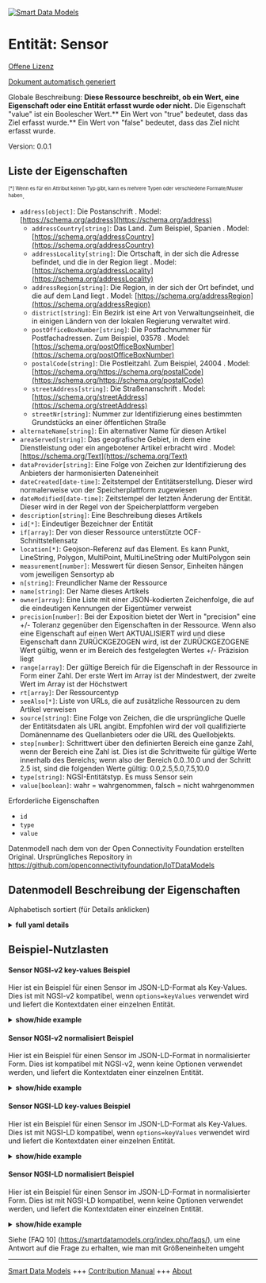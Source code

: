 <!-- 10-Header -->    
[![Smart Data Models](https://smartdatamodels.org/wp-content/uploads/2022/01/SmartDataModels_logo.png "Logo")](https://smartdatamodels.org)    
Entität: Sensor    
===============<!-- /10-Header -->    
<!-- 15-License -->    
[Offene Lizenz](https://github.com/smart-data-models//dataModel.OCF/blob/master/Sensor/LICENSE.md)    
[Dokument automatisch generiert](https://docs.google.com/presentation/d/e/2PACX-1vTs-Ng5dIAwkg91oTTUdt8ua7woBXhPnwavZ0FxgR8BsAI_Ek3C5q97Nd94HS8KhP-r_quD4H0fgyt3/pub?start=false&loop=false&delayms=3000#slide=id.gb715ace035_0_60)    
<!-- /15-License -->    
<!-- 20-Description -->    
Globale Beschreibung: **Diese Ressource beschreibt, ob ein Wert, eine Eigenschaft oder eine Entität erfasst wurde oder nicht.** Die Eigenschaft "value" ist ein Boolescher Wert.** Ein Wert von "true" bedeutet, dass das Ziel erfasst wurde.** Ein Wert von "false" bedeutet, dass das Ziel nicht erfasst wurde.    
Version: 0.0.1    
<!-- /20-Description -->    
<!-- 30-PropertiesList -->    
## Liste der Eigenschaften    
<sup><sub>[*] Wenn es für ein Attribut keinen Typ gibt, kann es mehrere Typen oder verschiedene Formate/Muster haben</sub></sup>.    
- `address[object]`: Die Postanschrift  . Model: [https://schema.org/address](https://schema.org/address)	- `addressCountry[string]`: Das Land. Zum Beispiel, Spanien  . Model: [https://schema.org/addressCountry](https://schema.org/addressCountry)    
	- `addressLocality[string]`: Die Ortschaft, in der sich die Adresse befindet, und die in der Region liegt  . Model: [https://schema.org/addressLocality](https://schema.org/addressLocality)    
	- `addressRegion[string]`: Die Region, in der sich der Ort befindet, und die auf dem Land liegt  . Model: [https://schema.org/addressRegion](https://schema.org/addressRegion)    
	- `district[string]`: Ein Bezirk ist eine Art von Verwaltungseinheit, die in einigen Ländern von der lokalen Regierung verwaltet wird.      
	- `postOfficeBoxNumber[string]`: Die Postfachnummer für Postfachadressen. Zum Beispiel, 03578  . Model: [https://schema.org/postOfficeBoxNumber](https://schema.org/postOfficeBoxNumber)    
	- `postalCode[string]`: Die Postleitzahl. Zum Beispiel, 24004  . Model: [https://schema.org/https://schema.org/postalCode](https://schema.org/https://schema.org/postalCode)    
	- `streetAddress[string]`: Die Straßenanschrift  . Model: [https://schema.org/streetAddress](https://schema.org/streetAddress)    
	- `streetNr[string]`: Nummer zur Identifizierung eines bestimmten Grundstücks an einer öffentlichen Straße      
- `alternateName[string]`: Ein alternativer Name für diesen Artikel  - `areaServed[string]`: Das geografische Gebiet, in dem eine Dienstleistung oder ein angebotener Artikel erbracht wird  . Model: [https://schema.org/Text](https://schema.org/Text)- `dataProvider[string]`: Eine Folge von Zeichen zur Identifizierung des Anbieters der harmonisierten Dateneinheit  - `dateCreated[date-time]`: Zeitstempel der Entitätserstellung. Dieser wird normalerweise von der Speicherplattform zugewiesen  - `dateModified[date-time]`: Zeitstempel der letzten Änderung der Entität. Dieser wird in der Regel von der Speicherplattform vergeben  - `description[string]`: Eine Beschreibung dieses Artikels  - `id[*]`: Eindeutiger Bezeichner der Entität  - `if[array]`: Der von dieser Ressource unterstützte OCF-Schnittstellensatz  - `location[*]`: Geojson-Referenz auf das Element. Es kann Punkt, LineString, Polygon, MultiPoint, MultiLineString oder MultiPolygon sein  - `measurement[number]`: Messwert für diesen Sensor, Einheiten hängen vom jeweiligen Sensortyp ab  - `n[string]`: Freundlicher Name der Ressource  - `name[string]`: Der Name dieses Artikels  - `owner[array]`: Eine Liste mit einer JSON-kodierten Zeichenfolge, die auf die eindeutigen Kennungen der Eigentümer verweist  - `precision[number]`: Bei der Exposition bietet der Wert in "precision" eine +/- Toleranz gegenüber den Eigenschaften in der Ressource. Wenn also eine Eigenschaft auf einen Wert AKTUALISIERT wird und diese Eigenschaft dann ZURÜCKGEZOGEN wird, ist der ZURÜCKGEZOGENE Wert gültig, wenn er im Bereich des festgelegten Wertes +/- Präzision liegt  - `range[array]`: Der gültige Bereich für die Eigenschaft in der Ressource in Form einer Zahl. Der erste Wert im Array ist der Mindestwert, der zweite Wert im Array ist der Höchstwert  - `rt[array]`: Der Ressourcentyp  - `seeAlso[*]`: Liste von URLs, die auf zusätzliche Ressourcen zu dem Artikel verweisen  - `source[string]`: Eine Folge von Zeichen, die die ursprüngliche Quelle der Entitätsdaten als URL angibt. Empfohlen wird der voll qualifizierte Domänenname des Quellanbieters oder die URL des Quellobjekts.  - `step[number]`: Schrittwert über den definierten Bereich eine ganze Zahl, wenn der Bereich eine Zahl ist.  Dies ist die Schrittweite für gültige Werte innerhalb des Bereichs; wenn also der Bereich 0.0..10.0 und der Schritt 2.5 ist, sind die folgenden Werte gültig: 0.0,2.5,5.0,7.5,10.0  - `type[string]`: NGSI-Entitätstyp. Es muss Sensor sein  - `value[boolean]`: wahr = wahrgenommen, falsch = nicht wahrgenommen  <!-- /30-PropertiesList -->    
<!-- 35-RequiredProperties -->    
Erforderliche Eigenschaften    
- `id`  - `type`  - `value`  <!-- /35-RequiredProperties -->    
<!-- 40-RequiredProperties -->    
Datenmodell nach dem von der Open Connectivity Foundation erstellten Original. Ursprüngliches Repository in https://github.com/openconnectivityfoundation/IoTDataModels    
<!-- /40-RequiredProperties -->    
<!-- 50-DataModelHeader -->    
## Datenmodell Beschreibung der Eigenschaften    
Alphabetisch sortiert (für Details anklicken)    
<!-- /50-DataModelHeader -->    
<!-- 60-ModelYaml -->    
<details><summary><strong>full yaml details</strong></summary>      
```yaml    
Sensor:      
  description: This Resource describes whether some value or property or entity has been sensed or not.The Property 'value' is a boolean.A value of 'true' means that the target has been sensed.A value of 'false' means that the target has not been sensed.      
  properties:      
    address:      
      description: The mailing address      
      properties:      
        addressCountry:      
          description: 'The country. For example, Spain'      
          type: string      
          x-ngsi:      
            model: https://schema.org/addressCountry      
            type: Property      
        addressLocality:      
          description: 'The locality in which the street address is, and which is in the region'      
          type: string      
          x-ngsi:      
            model: https://schema.org/addressLocality      
            type: Property      
        addressRegion:      
          description: 'The region in which the locality is, and which is in the country'      
          type: string      
          x-ngsi:      
            model: https://schema.org/addressRegion      
            type: Property      
        district:      
          description: 'A district is a type of administrative division that, in some countries, is managed by the local government'      
          type: string      
          x-ngsi:      
            type: Property      
        postOfficeBoxNumber:      
          description: 'The post office box number for PO box addresses. For example, 03578'      
          type: string      
          x-ngsi:      
            model: https://schema.org/postOfficeBoxNumber      
            type: Property      
        postalCode:      
          description: 'The postal code. For example, 24004'      
          type: string      
          x-ngsi:      
            model: https://schema.org/https://schema.org/postalCode      
            type: Property      
        streetAddress:      
          description: The street address      
          type: string      
          x-ngsi:      
            model: https://schema.org/streetAddress      
            type: Property      
        streetNr:      
          description: Number identifying a specific property on a public street      
          type: string      
          x-ngsi:      
            type: Property      
      type: object      
      x-ngsi:      
        model: https://schema.org/address      
        type: Property      
    alternateName:      
      description: An alternative name for this item      
      type: string      
      x-ngsi:      
        type: Property      
    areaServed:      
      description: The geographic area where a service or offered item is provided      
      type: string      
      x-ngsi:      
        model: https://schema.org/Text      
        type: Property      
    dataProvider:      
      description: A sequence of characters identifying the provider of the harmonised data entity      
      type: string      
      x-ngsi:      
        type: Property      
    dateCreated:      
      description: Entity creation timestamp. This will usually be allocated by the storage platform      
      format: date-time      
      type: string      
      x-ngsi:      
        type: Property      
    dateModified:      
      description: Timestamp of the last modification of the entity. This will usually be allocated by the storage platform      
      format: date-time      
      type: string      
      x-ngsi:      
        type: Property      
    description:      
      description: A description of this item      
      type: string      
      x-ngsi:      
        type: Property      
    id:      
      anyOf:      
        - description: Identifier format of any NGSI entity      
          maxLength: 256      
          minLength: 1      
          pattern: ^[\w\-\.\{\}\$\+\*\[\]`|~^@!,:\\]+$      
          type: string      
          x-ngsi:      
            type: Property      
        - description: Identifier format of any NGSI entity      
          format: uri      
          type: string      
          x-ngsi:      
            type: Property      
      description: Unique identifier of the entity      
      x-ngsi:      
        type: Property      
    if:      
      description: The OCF Interface set supported by this Resource      
      items:      
        enum:      
          - oic.if.baseline      
          - oic.if.s      
        maxLength: 64      
        type: string      
      minItems: 1      
      readOnly: true      
      type: array      
      uniqueItems: true      
      x-ngsi:      
        type: Property      
    location:      
      description: 'Geojson reference to the item. It can be Point, LineString, Polygon, MultiPoint, MultiLineString or MultiPolygon'      
      oneOf:      
        - description: Geojson reference to the item. Point      
          properties:      
            bbox:      
              items:      
                type: number      
              minItems: 4      
              type: array      
            coordinates:      
              items:      
                type: number      
              minItems: 2      
              type: array      
            type:      
              enum:      
                - Point      
              type: string      
          required:      
            - type      
            - coordinates      
          title: GeoJSON Point      
          type: object      
          x-ngsi:      
            type: GeoProperty      
        - description: Geojson reference to the item. LineString      
          properties:      
            bbox:      
              items:      
                type: number      
              minItems: 4      
              type: array      
            coordinates:      
              items:      
                items:      
                  type: number      
                minItems: 2      
                type: array      
              minItems: 2      
              type: array      
            type:      
              enum:      
                - LineString      
              type: string      
          required:      
            - type      
            - coordinates      
          title: GeoJSON LineString      
          type: object      
          x-ngsi:      
            type: GeoProperty      
        - description: Geojson reference to the item. Polygon      
          properties:      
            bbox:      
              items:      
                type: number      
              minItems: 4      
              type: array      
            coordinates:      
              items:      
                items:      
                  items:      
                    type: number      
                  minItems: 2      
                  type: array      
                minItems: 4      
                type: array      
              type: array      
            type:      
              enum:      
                - Polygon      
              type: string      
          required:      
            - type      
            - coordinates      
          title: GeoJSON Polygon      
          type: object      
          x-ngsi:      
            type: GeoProperty      
        - description: Geojson reference to the item. MultiPoint      
          properties:      
            bbox:      
              items:      
                type: number      
              minItems: 4      
              type: array      
            coordinates:      
              items:      
                items:      
                  type: number      
                minItems: 2      
                type: array      
              type: array      
            type:      
              enum:      
                - MultiPoint      
              type: string      
          required:      
            - type      
            - coordinates      
          title: GeoJSON MultiPoint      
          type: object      
          x-ngsi:      
            type: GeoProperty      
        - description: Geojson reference to the item. MultiLineString      
          properties:      
            bbox:      
              items:      
                type: number      
              minItems: 4      
              type: array      
            coordinates:      
              items:      
                items:      
                  items:      
                    type: number      
                  minItems: 2      
                  type: array      
                minItems: 2      
                type: array      
              type: array      
            type:      
              enum:      
                - MultiLineString      
              type: string      
          required:      
            - type      
            - coordinates      
          title: GeoJSON MultiLineString      
          type: object      
          x-ngsi:      
            type: GeoProperty      
        - description: Geojson reference to the item. MultiLineString      
          properties:      
            bbox:      
              items:      
                type: number      
              minItems: 4      
              type: array      
            coordinates:      
              items:      
                items:      
                  items:      
                    items:      
                      type: number      
                    minItems: 2      
                    type: array      
                  minItems: 4      
                  type: array      
                type: array      
              type: array      
            type:      
              enum:      
                - MultiPolygon      
              type: string      
          required:      
            - type      
            - coordinates      
          title: GeoJSON MultiPolygon      
          type: object      
          x-ngsi:      
            type: GeoProperty      
      x-ngsi:      
        type: GeoProperty      
    measurement:      
      description: 'Measured value for this sensor, units depend on the specific type of sensor'      
      readOnly: true      
      type: number      
      x-ngsi:      
        type: Property      
    n:      
      description: Friendly name of the Resource      
      maxLength: 64      
      readOnly: true      
      type: string      
      x-ngsi:      
        type: Property      
    name:      
      description: The name of this item      
      type: string      
      x-ngsi:      
        type: Property      
    owner:      
      description: A List containing a JSON encoded sequence of characters referencing the unique Ids of the owner(s)      
      items:      
        anyOf:      
          - description: Identifier format of any NGSI entity      
            maxLength: 256      
            minLength: 1      
            pattern: ^[\w\-\.\{\}\$\+\*\[\]`|~^@!,:\\]+$      
            type: string      
            x-ngsi:      
              type: Property      
          - description: Identifier format of any NGSI entity      
            format: uri      
            type: string      
            x-ngsi:      
              type: Property      
        description: Unique identifier of the entity      
        x-ngsi:      
          type: Property      
      type: array      
      x-ngsi:      
        type: Property      
    precision:      
      description: 'When exposed the value in ''precision'' provides a +/- tolerance against the Properties in the Resource. Thus if a Property is UPDATED to a value and that Property then RETRIEVED, the RETRIEVED value is valid if in the range of the set value +/- precision'      
      readOnly: true      
      type: number      
      x-ngsi:      
        type: Property      
    range:      
      description: 'The valid range for the Property in the Resource as a number. The first value in the array is the minimum value, the second value in the array is the maximum value'      
      items:      
        type: number      
      maxItems: 2      
      minItems: 2      
      readOnly: true      
      type: array      
      x-ngsi:      
        type: Property      
    rt:      
      description: The Resource Type      
      items:      
        enum:      
          - oic.r.sensor      
        maxLength: 64      
        type: string      
      minItems: 1      
      readOnly: true      
      type: array      
      uniqueItems: true      
      x-ngsi:      
        type: Property      
    seeAlso:      
      description: list of uri pointing to additional resources about the item      
      oneOf:      
        - items:      
            format: uri      
            type: string      
          minItems: 1      
          type: array      
        - format: uri      
          type: string      
      x-ngsi:      
        type: Property      
    source:      
      description: 'A sequence of characters giving the original source of the entity data as a URL. Recommended to be the fully qualified domain name of the source provider, or the URL to the source object'      
      type: string      
      x-ngsi:      
        type: Property      
    step:      
      description: 'Step value across the defined range an integer when the range is a number.  This is the increment for valid values across the range; so if range is 0.0..10.0 and step is 2.5 then valid values are 0.0,2.5,5.0,7.5,10.0'      
      readOnly: true      
      type: number      
      x-ngsi:      
        type: Property      
    type:      
      description: NGSI entity type. It has to be Sensor      
      enum:      
        - Sensor      
      type: string      
      x-ngsi:      
        type: Property      
    value:      
      description: 'true = sensed, false = not sensed'      
      readOnly: true      
      type: boolean      
      x-ngsi:      
        type: Property      
  required:      
    - value      
    - id      
    - type      
  type: object      
  x-derived-from: https://raw.githubusercontent.com/openconnectivityfoundation/IoTDataModels/master/GenericSensorResURI.swagger.json      
  x-disclaimer: 'Redistribution and use in source and binary forms, with or without modification, are permitted  provided that the license conditions are met. Copyleft (c) 2022 Contributors to Smart Data Models Program'      
  x-license-url: https://github.com/smart-data-models/dataModel.OCF/blob/master/Sensor/LICENSE.md      
  x-model-schema: https://smart-data-models.github.io/dataModel.OCF/Sensor/schema.json      
  x-model-tags: OCF      
  x-version: 0.0.1      
```    
</details>      
<!-- /60-ModelYaml -->    
<!-- 70-MiddleNotes -->    
<!-- /70-MiddleNotes -->    
<!-- 80-Examples -->    
## Beispiel-Nutzlasten    
#### Sensor NGSI-v2 key-values Beispiel    
Hier ist ein Beispiel für einen Sensor im JSON-LD-Format als Key-Values. Dies ist mit NGSI-v2 kompatibel, wenn `options=keyValues` verwendet wird und liefert die Kontextdaten einer einzelnen Entität.    
<details><summary><strong>show/hide example</strong></summary>      
```json  
{  
  "id": "urn:ngsi-ld:Sensor:id:WPTP:35827884",  
  "dateCreated": "1996-08-31T15:15:49Z",  
  "dateModified": "1975-12-20T10:52:56Z",  
  "source": "Weight wait require experience my collection. Hold policy lead plant. Human indicate her only. Sea resource east sign into.",  
  "name": "She pull fill that. Avoid bed maintain mother. Wait this run particularly.",  
  "alternateName": "Along television foreign. Majority effort inside this best realize. Difficult note address newspaper talk according.",  
  "description": "Center north record side economy administration chance off. List need staff.",  
  "dataProvider": "Small leg upon live foot big. Direction morning address six.",  
  "owner": [  
    "urn:ngsi-ld:Sensor:items:KKJR:79761930",  
    "urn:ngsi-ld:Sensor:items:KGRZ:45195777"  
  ],  
  "seeAlso": [  
    "urn:ngsi-ld:Sensor:items:XBPZ:05320212"  
  ],  
  "location": {  
    "type": "Point",  
    "coordinates": [  
      38.113858,  
      67.542463  
    ]  
  },  
  "address": {  
    "streetAddress": "Ago law thank make challenge which travel. National fish national worry find affect. Tell prevent along west power science admit.",  
    "addressLocality": "Onto key gas we moment full together. Magaz",  
    "addressRegion": "These identify believ",  
    "addressCountry": "Data agency stay of mean expect analysis. Ever other cup eight not sure. Score fight practice notice.",  
    "postalCode": "Church many room worker affect huge claim. Scientist nothing do career. Cup other cultural soldier fact majority.",  
    "postOfficeBoxNumber": "Learn amount change or space everyone. Fear since as. Happen firm product blue store big quality.",  
    "streetNr": "Above whatever same stop ahead pattern rather. Instead hop",  
    "district": "Fish then different true since. Produce seat upon option fe"  
  },  
  "areaServed": "Level conference church system anyone.",  
  "rt": [  
    "oic.r.sensor"  
  ],  
  "value": false,  
  "measurement": 985.0,  
  "precision": 481.2,  
  "n": "Beat agreement house heavy arrive.",  
  "range": [  
    739.2,  
    759.3  
  ],  
  "step": 604.3,  
  "if": [  
    "oic.if.s"  
  ],  
  "type": "Sensor"  
}  
```  
</details>    
#### Sensor NGSI-v2 normalisiert Beispiel    
Hier ist ein Beispiel für einen Sensor im JSON-LD-Format in normalisierter Form. Dies ist kompatibel mit NGSI-v2, wenn keine Optionen verwendet werden, und liefert die Kontextdaten einer einzelnen Entität.    
<details><summary><strong>show/hide example</strong></summary>      
```json  
{  
  "id": "urn:ngsi-ld:Sensor:id:WPTP:35827884",  
  "dateCreated": {  
    "type": "DateTime",  
    "value": "1996-08-31T15:15:49Z"  
  },  
  "dateModified": {  
    "type": "DateTime",  
    "value": "1975-12-20T10:52:56Z"  
  },  
  "source": {  
    "type": "Text",  
    "value": "Weight wait require experience my collection. Hold policy lead plant. Human indicate her only. Sea resource east sign into."  
  },  
  "name": {  
    "type": "Text",  
    "value": "She pull fill that. Avoid bed maintain mother. Wait this run particularly."  
  },  
  "alternateName": {  
    "type": "Text",  
    "value": "Along television foreign. Majority effort inside this best realize. Difficult note address newspaper talk according."  
  },  
  "description": {  
    "type": "Text",  
    "value": "Center north record side economy administration chance off. List need staff."  
  },  
  "dataProvider": {  
    "type": "Text",  
    "value": "Small leg upon live foot big. Direction morning address six."  
  },  
  "owner": {  
    "type": "StructuredValue",  
    "value": [  
      "urn:ngsi-ld:Sensor:items:KKJR:79761930",  
      "urn:ngsi-ld:Sensor:items:KGRZ:45195777"  
    ]  
  },  
  "seeAlso": {  
    "type": "StructuredValue",  
    "value": [  
      "urn:ngsi-ld:Sensor:items:XBPZ:05320212"  
    ]  
  },  
  "location": {  
    "type": "geo:json",  
    "value": {  
      "type": "Point",  
      "coordinates": [  
        38.113858,  
        67.542463  
      ]  
    }  
  },  
  "address": {  
    "type": "StructuredValue",  
    "value": {  
      "streetAddress": "Ago law thank make challenge which travel. National fish national worry find affect. Tell prevent along west power science admit.",  
      "addressLocality": "Onto key gas we moment full together. Magaz",  
      "addressRegion": "These identify believ",  
      "addressCountry": "Data agency stay of mean expect analysis. Ever other cup eight not sure. Score fight practice notice.",  
      "postalCode": "Church many room worker affect huge claim. Scientist nothing do career. Cup other cultural soldier fact majority.",  
      "postOfficeBoxNumber": "Learn amount change or space everyone. Fear since as. Happen firm product blue store big quality.",  
      "streetNr": "Above whatever same stop ahead pattern rather. Instead hop",  
      "district": "Fish then different true since. Produce seat upon option fe"  
    }  
  },  
  "areaServed": {  
    "type": "Text",  
    "value": "Level conference church system anyone."  
  },  
  "rt": {  
    "type": "StructuredValue",  
    "value": [  
      "oic.r.sensor"  
    ]  
  },  
  "value": {  
    "type": "Boolean",  
    "value": false  
  },  
  "measurement": {  
    "type": "Number",  
    "value": 985.0  
  },  
  "precision": {  
    "type": "Number",  
    "value": 481.2  
  },  
  "n": {  
    "type": "Text",  
    "value": "Beat agreement house heavy arrive."  
  },  
  "range": {  
    "type": "StructuredValue",  
    "value": [  
      739.2,  
      759.3  
    ]  
  },  
  "step": {  
    "type": "Number",  
    "value": 604.3  
  },  
  "if": {  
    "type": "StructuredValue",  
    "value": [  
      "oic.if.s"  
    ]  
  },  
  "type": "Sensor"  
}  
```  
</details>    
#### Sensor NGSI-LD key-values Beispiel    
Hier ist ein Beispiel für einen Sensor im JSON-LD-Format als Key-Values. Dies ist mit NGSI-LD kompatibel, wenn `options=keyValues` verwendet wird und liefert die Kontextdaten einer einzelnen Entität.    
<details><summary><strong>show/hide example</strong></summary>      
```json  
{  
  "id": "urn:ngsi-ld:Sensor:id:WPTP:35827884",  
  "dateCreated": "1996-08-31T15:15:49Z",  
  "dateModified": "1975-12-20T10:52:56Z",  
  "source": "Weight wait require experience my collection. Hold policy lead plant. Human indicate her only. Sea resource east sign into.",  
  "name": "She pull fill that. Avoid bed maintain mother. Wait this run particularly.",  
  "alternateName": "Along television foreign. Majority effort inside this best realize. Difficult note address newspaper talk according.",  
  "description": "Center north record side economy administration chance off. List need staff.",  
  "dataProvider": "Small leg upon live foot big. Direction morning address six.",  
  "owner": [  
    "urn:ngsi-ld:Sensor:items:KKJR:79761930",  
    "urn:ngsi-ld:Sensor:items:KGRZ:45195777"  
  ],  
  "seeAlso": [  
    "urn:ngsi-ld:Sensor:items:XBPZ:05320212"  
  ],  
  "location": {  
    "type": "Point",  
    "coordinates": [  
      38.113858,  
      67.542463  
    ]  
  },  
  "address": {  
    "streetAddress": "Ago law thank make challenge which travel. National fish national worry find affect. Tell prevent along west power science admit.",  
    "addressLocality": "Onto key gas we moment full together. Magaz",  
    "addressRegion": "These identify believ",  
    "addressCountry": "Data agency stay of mean expect analysis. Ever other cup eight not sure. Score fight practice notice.",  
    "postalCode": "Church many room worker affect huge claim. Scientist nothing do career. Cup other cultural soldier fact majority.",  
    "postOfficeBoxNumber": "Learn amount change or space everyone. Fear since as. Happen firm product blue store big quality.",  
    "streetNr": "Above whatever same stop ahead pattern rather. Instead hop",  
    "district": "Fish then different true since. Produce seat upon option fe"  
  },  
  "areaServed": "Level conference church system anyone.",  
  "rt": [  
    "oic.r.sensor"  
  ],  
  "value": false,  
  "measurement": 985.0,  
  "precision": 481.2,  
  "n": "Beat agreement house heavy arrive.",  
  "range": [  
    739.2,  
    759.3  
  ],  
  "step": 604.3,  
  "if": [  
    "oic.if.s"  
  ],  
  "type": "Sensor",  
  "@context": [  
    "https://smartdatamodels.org/context.jsonld"  
  ]  
}  
```  
</details>    
#### Sensor NGSI-LD normalisiert Beispiel    
Hier ist ein Beispiel für einen Sensor im JSON-LD-Format in normalisierter Form. Dies ist mit NGSI-LD kompatibel, wenn keine Optionen verwendet werden, und liefert die Kontextdaten einer einzelnen Entität.    
<details><summary><strong>show/hide example</strong></summary>      
```json  
{  
    "id": "urn:ngsi-ld:Sensor:id:WPTP:35827884",  
    "dateCreated": {  
        "type": "Property",  
        "value": {  
            "@type": "DateTime",  
            "@value": "1996-08-31T15:15:49Z"  
        }  
    },  
    "dateModified": {  
        "type": "Property",  
        "value": {  
            "@type": "DateTime",  
            "@value": "1975-12-20T10:52:56Z"  
        }  
    },  
    "source": {  
        "type": "Property",  
        "value": "Weight wait require experience my collection. Hold policy lead plant. Human indicate her only. Sea resource east sign into."  
    },  
    "name": {  
        "type": "Property",  
        "value": "She pull fill that. Avoid bed maintain mother. Wait this run particularly."  
    },  
    "alternateName": {  
        "type": "Property",  
        "value": "Along television foreign. Majority effort inside this best realize. Difficult note address newspaper talk according."  
    },  
    "description": {  
        "type": "Property",  
        "value": "Center north record side economy administration chance off. List need staff."  
    },  
    "dataProvider": {  
        "type": "Property",  
        "value": "Small leg upon live foot big. Direction morning address six."  
    },  
    "owner": {  
        "type": "Property",  
        "value": [  
            "urn:ngsi-ld:Sensor:items:KKJR:79761930",  
            "urn:ngsi-ld:Sensor:items:KGRZ:45195777"  
        ]  
    },  
    "seeAlso": {  
        "type": "Property",  
        "value": [  
            "urn:ngsi-ld:Sensor:items:XBPZ:05320212"  
        ]  
    },  
    "location": {  
        "type": "GeoProperty",  
        "value": {  
            "type": "Point",  
            "coordinates": [  
                38.113858,  
                67.542463  
            ]  
        }  
    },  
    "address": {  
        "type": "Property",  
        "value": {  
            "streetAddress": "Ago law thank make challenge which travel. National fish national worry find affect. Tell prevent along west power science admit.",  
            "addressLocality": "Onto key gas we moment full together. Magaz",  
            "addressRegion": "These identify believ",  
            "addressCountry": "Data agency stay of mean expect analysis. Ever other cup eight not sure. Score fight practice notice.",  
            "postalCode": "Church many room worker affect huge claim. Scientist nothing do career. Cup other cultural soldier fact majority.",  
            "postOfficeBoxNumber": "Learn amount change or space everyone. Fear since as. Happen firm product blue store big quality.",  
            "streetNr": "Above whatever same stop ahead pattern rather. Instead hop",  
            "district": "Fish then different true since. Produce seat upon option fe"  
        }  
    },  
    "areaServed": {  
        "type": "Property",  
        "value": "Level conference church system anyone."  
    },  
    "rt": {  
        "type": "Property",  
        "value": [  
            "oic.r.sensor"  
        ]  
    },  
    "value": {  
        "type": "Property",  
        "value": false  
    },  
    "measurement": {  
        "type": "Property",  
        "value": 985.0  
    },  
    "precision": {  
        "type": "Property",  
        "value": 481.2  
    },  
    "n": {  
        "type": "Property",  
        "value": "Beat agreement house heavy arrive."  
    },  
    "range": {  
        "type": "Property",  
        "value": [  
            739.2,  
            759.3  
        ]  
    },  
    "step": {  
        "type": "Property",  
        "value": 604.3  
    },  
    "if": {  
        "type": "Property",  
        "value": [  
            "oic.if.s"  
        ]  
    },  
    "type": "Sensor",  
    "@context": [  
        "https://smartdatamodels.org/context.jsonld"  
    ]  
}  
```  
</details><!-- /80-Examples -->    
<!-- 90-FooterNotes -->    
<!-- /90-FooterNotes -->    
<!-- 95-Units -->    
Siehe [FAQ 10] (https://smartdatamodels.org/index.php/faqs/), um eine Antwort auf die Frage zu erhalten, wie man mit Größeneinheiten umgeht    
<!-- /95-Units -->    
<!-- 97-LastFooter -->    
---    
[Smart Data Models](https://smartdatamodels.org) +++ [Contribution Manual](https://bit.ly/contribution_manual) +++ [About](https://bit.ly/Introduction_SDM)<!-- /97-LastFooter -->    
